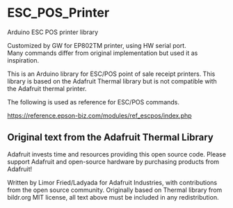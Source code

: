 # ESC_POS_Printer
Arduino ESC POS printer library

Customized by GW for EP802TM printer, using HW serial port.             
Many commands differ from original implementation but used it as inspiration. 


This is an Arduino library for ESC/POS point of sale receipt printers. This
library is based on the Adafruit Thermal library but is not compatible with the
Adafruit thermal printer. 

The following is used as reference for ESC/POS commands.

https://reference.epson-biz.com/modules/ref_escpos/index.php

## Original text from the Adafruit Thermal Library

Adafruit invests time and resources providing this open source code.  Please
support Adafruit and open-source hardware by purchasing products from Adafruit!

Written by Limor Fried/Ladyada for Adafruit Industries, with contributions from
the open source community.  Originally based on Thermal library from bildr.org
MIT license, all text above must be included in any redistribution.
